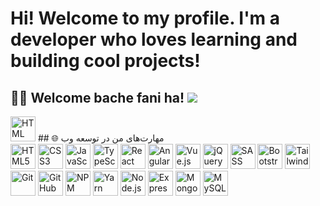 # Hi! Welcome to my profile. I'm a developer who loves learning and building cool projects! 
## 👨‍💻 Welcome bache fani ha! <img src="https://readme-typing-svg.herokuapp.com?font=Fira+Code&size=24&duration=4000&pause=1000&color=F75C7E&center=true&vCenter=true&width=500&lines=Welcome+to+my+profile!;Cool+projects+are+on+the+way!;@Coding+_+TCC;" />
<img src="https://cdn.jsdelivr.net/npm/simple-icons@v5/icons/html5.svg" width="40" height="40" alt="HTML" />
## 🌐 مهارت‌های من در توسعه وب <div> <!-- زبان‌های برنامه‌نویسی اصلی --> <img src="https://cdn.jsdelivr.net/npm/simple-icons@v5/icons/html5.svg" width="40" height="40" alt="HTML5" style="fill:#E34F26;" /> <img src="https://cdn.jsdelivr.net/npm/simple-icons@v5/icons/css3.svg" width="40" height="40" alt="CSS3" style="fill:#1572B6;" /> <img src="https://cdn.jsdelivr.net/npm/simple-icons@v5/icons/javascript.svg" width="40" height="40" alt="JavaScript" style="fill:#F7DF1E;" /> <img src="https://cdn.jsdelivr.net/npm/simple-icons@v5/icons/typescript.svg" width="40" height="40" alt="TypeScript" style="fill:#3178C6;" /> <!-- فریم‌ورک‌ها و کتابخانه‌های جاوااسکریپت --> <img src="https://cdn.jsdelivr.net/npm/simple-icons@v5/icons/react.svg" width="40" height="40" alt="React" style="fill:#61DAFB;" /> <img src="https://cdn.jsdelivr.net/npm/simple-icons@v5/icons/angular.svg" width="40" height="40" alt="Angular" style="fill:#DD0031;" /> <img src="https://cdn.jsdelivr.net/npm/simple-icons@v5/icons/vue-dot-js.svg" width="40" height="40" alt="Vue.js" style="fill:#4FC08D;" /> <img src="https://cdn.jsdelivr.net/npm/simple-icons@v5/icons/jquery.svg" width="40" height="40" alt="jQuery" style="fill:#0769AD;" /> <!-- پیش‌پردازنده‌ها و ابزارهای CSS --> <img src="https://cdn.jsdelivr.net/npm/simple-icons@v5/icons/sass.svg" width="40" height="40" alt="SASS" style="fill:#CC6699;" /> <img src="https://cdn.jsdelivr.net/npm/simple-icons@v5/icons/bootstrap.svg" width="40" height="40" alt="Bootstrap" style="fill:#7952B3;" /> <img src="https://cdn.jsdelivr.net/npm/simple-icons@v5/icons/tailwindcss.svg" width="40" height="40" alt="TailwindCSS" style="fill:#06B6D4;" /> <!-- ابزارهای مرتبط با توسعه وب --> <img src="https://cdn.jsdelivr.net/npm/simple-icons@v5/icons/git.svg" width="40" height="40" alt="Git" style="fill:#F05032;" /> <img src="https://cdn.jsdelivr.net/npm/simple-icons@v5/icons/github.svg" width="40" height="40" alt="GitHub" style="fill:#181717;" /> <img src="https://cdn.jsdelivr.net/npm/simple-icons@v5/icons/npm.svg" width="40" height="40" alt="NPM" style="fill:#CB3837;" /> <img src="https://cdn.jsdelivr.net/npm/simple-icons@v5/icons/yarn.svg" width="40" height="40" alt="Yarn" style="fill:#2C8EBB;" /> <!-- بک‌اند برای توسعه وب --> <img src="https://cdn.jsdelivr.net/npm/simple-icons@v5/icons/node-dot-js.svg" width="40" height="40" alt="Node.js" style="fill:#339933;" /> <img src="https://cdn.jsdelivr.net/npm/simple-icons@v5/icons/express.svg" width="40" height="40" alt="Express" style="fill:#000000;" /> <img src="https://cdn.jsdelivr.net/npm/simple-icons@v5/icons/mongodb.svg" width="40" height="40" alt="MongoDB" style="fill:#47A248;" /> <img src="https://cdn.jsdelivr.net/npm/simple-icons@v5/icons/mysql.svg" width="40" height="40" alt="MySQL" style="fill:#4479A1;" /> </div>
